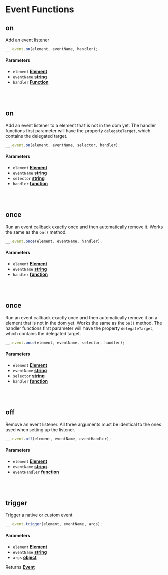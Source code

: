 # Event Functions

## on

Add an event listener

```js
__.event.on(element, eventName, handler);
```

#### Parameters

*   `element` **[Element](https://developer.mozilla.org/docs/Web/API/Element)** 
*   `eventName` **[string](https://developer.mozilla.org/docs/Web/JavaScript/Reference/Global_Objects/String)** 
*   `handler` **[Function](https://developer.mozilla.org/docs/Web/JavaScript/Reference/Statements/function)** 
<br>
<br>

## on

Add an event listener to a element that is not in the dom yet. The handler functions first parameter will have the property `delegateTarget`, which contains the delegated target.

```js
__.event.on(element, eventName, selector, handler);
```

#### Parameters

*   `element` **[Element](https://developer.mozilla.org/docs/Web/API/Element)** 
*   `eventName` **[string](https://developer.mozilla.org/docs/Web/JavaScript/Reference/Global_Objects/String)** 
*   `selector` **[string](https://developer.mozilla.org/docs/Web/JavaScript/Reference/Global_Objects/String)** 
*   `handler` **[function](https://developer.mozilla.org/docs/Web/JavaScript/Reference/Statements/function)** 
<br>
<br>

## once

Run an event callback exactly once and then automatically remove it. Works the same as the `on()` method.

```js
__.event.once(element, eventName, handler);
```

#### Parameters

*   `element` **[Element](https://developer.mozilla.org/docs/Web/API/Element)** 
*   `eventName` **[string](https://developer.mozilla.org/docs/Web/JavaScript/Reference/Global_Objects/String)** 
*   `handler` **[function](https://developer.mozilla.org/docs/Web/JavaScript/Reference/Statements/function)**  
<br>
<br>

## once

Run an event callback exactly once and then automatically remove it on a element that is not in the dom yet. Works the same as the `on()` method. The handler functions first parameter will have the property `delegateTarget`, which contains the delegated target.


```js
__.event.once(element, eventName, selector, handler);
```

#### Parameters

*   `element` **[Element](https://developer.mozilla.org/docs/Web/API/Element)** 
*   `eventName` **[string](https://developer.mozilla.org/docs/Web/JavaScript/Reference/Global_Objects/String)** 
*   `selector` **[string](https://developer.mozilla.org/docs/Web/JavaScript/Reference/Global_Objects/String)** 
*   `handler` **[function](https://developer.mozilla.org/docs/Web/JavaScript/Reference/Statements/function)** 
<br>
<br>

## off

Remove an event listener. All three arguments must be identical to the ones used when setting up the listener.

```js
__.event.off(element, eventName, eventHandler);
```

#### Parameters

*   `element` **[Element](https://developer.mozilla.org/docs/Web/API/Element)** 
*   `eventName` **[string](https://developer.mozilla.org/docs/Web/JavaScript/Reference/Global_Objects/String)** 
*   `eventHandler` **[function](https://developer.mozilla.org/docs/Web/JavaScript/Reference/Statements/function)** 
<br>
<br>

## trigger

Trigger a native or custom event

```js
__.event.trigger(element, eventName, args);
```

#### Parameters

*   `element` **[Element](https://developer.mozilla.org/docs/Web/API/Element)** 
*   `eventName` **[string](https://developer.mozilla.org/docs/Web/JavaScript/Reference/Global_Objects/String)** 
*   `args` **[object](https://developer.mozilla.org/docs/Web/JavaScript/Reference/Global_Objects/Object)** 

Returns **[Event](https://developer.mozilla.org/docs/Web/API/Event)** 
